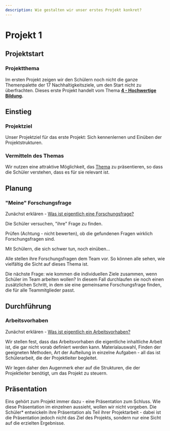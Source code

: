 ```yaml
---
description: Wie gestalten wir unser erstes Projekt konkret?
---
```


# Projekt 1

## Projektstart

### Projektthema

Im ersten Projekt zeigen wir den Schülern noch nicht die ganze Themenpalette der 17 Nachhaltigkeitsziele, um den Start nicht zu überfrachten. Dieses erste Projekt handelt vom Thema [**4 - Hochwertige Bildung**](https://17ziele.de/ziele/4.html)**.**

## Einstieg

### Projektziel

Unser Projektziel für das erste Projekt: Sich kennenlernen und Einüben der Projektstrukturen.

### Vermitteln des Themas

Wir nutzen eine attraktive Möglichkeit, das [Thema](../../wiki/definitionen/thema.md) zu präsentieren, so dass die Schüler verstehen, dass es für sie relevant ist.

## Planung

### "Meine" Forschungsfrage 

Zunächst erklären - [Was ist eigentlich eine Forschungsfrage?](../../wiki/definitionen/forschungsfrage.md)

Die Schüler versuchen, "ihre" Frage zu finden.

Prüfen \(Achtung - nicht bewerten\), ob die gefundenen Fragen wirklich Forschungsfragen sind. 

Mit Schülern, die sich schwer tun, noch einüben...

Alle stellen ihre Forschungsfragen dem Team vor. So können alle sehen, wie vielfältig die Sicht auf dieses Thema ist.

Die nächste Frage: wie kommen die individuellen Ziele zusammen, wenn Schüler im Team arbeiten wollen? In diesem Fall durchlaufen sie noch einen zusätzlichen Schritt, in dem sie eine gemeinsame Forschungsfrage finden, die für alle Teammitglieder passt.

## Durchführung

### Arbeitsvorhaben

Zunächst erklären - [Was ist eigentlich ein Arbeitsvorhaben?](../../wiki/definitionen/arbeitsvorhaben.md)

Wir stellen fest, dass das Arbeitsvorhaben die eigentliche inhaltliche Arbeit ist, die gar nicht vorab definiert werden kann. Materialauswahl, Finden der geeigneten Methoden, Art der Aufteilung in einzelne Aufgaben - all das ist Schülerarbeit, die der Projektleiter begleitet.

Wir legen daher den Augenmerk eher auf die Strukturen, die der Projektleiter benötigt, um das Projekt zu steuern.

## Präsentation

Eins gehört zum Projekt immer dazu - eine Präsentation zum Schluss. Wie diese Präsentation im einzelnen aussieht, wollen wir nicht vorgeben. Die Schüler\* entwickeln ihre Präsentation als Teil ihrer Projektarbeit - dabei ist die Präsentation jedoch nicht das Ziel des Projekts, sondern nur eine Sicht auf die erzielten Ergebnisse.



